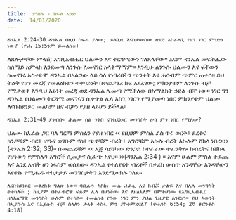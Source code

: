 ```yaml
---
title:  ምስሉ - ክፍል አንድ
date:  14/01/2020
---
```


`ዳንኤል 2:24-30 ዳንኤል በዚህ ስፍራ ያለው; ሁልጊዜ እናስታውሰው ዘንድ አስፈላጊ የሆነ ነገር ምንድን ነው? (ዮሐ 15:5ንም ይመልከቱ)`

ለጸሎታቸው ምላሽ; እግዚአብሔር ህልሙን እና ትርጓሜውን ገለጸላቸው። እናም ዳንኤል መፍትሔው ከሰማይ አምላክ እንደመጣ ለንጉሱ ለመናገር አላቅማማም። እንዲሁ ለንጉሱ ህልሙን እና ፍችውን ከመናገሩ አስቀድሞ ዳንኤል በአልጋው       ላይ ሳለ የነበረበትን ጭንቀት እና ሐሳብም ጭምር ጠቀሰ። ይህ ትልቅ የሆነ መረጃ የመልዕክቱን ተቀባይነት በተጨማሪ ክፍ አደረገው; ምክንያቱም ለንጉሱ ብቻ የሚታወቅ እንዲህ አይነት መረጃ ወደ ዳንኤል ሊመጣ የሚችለው በአማልክት ኃይል ብቻ ነው። ነገር ግን ዳንኤል የህልሙን ትርጓሜ መናገሩን ሲቀጥል ሌላ አስጊ ነገርን የሚያመጣ ነበር ምክንያቱም ህልሙ ለናቡከደነጾር መልካም ዜና ብቻን የያዘ ላይሆን ይችላል።

`ዳንኤል 2:31-49 ያንብቡ። ሕልሙ ስል ንጉስ ናቡከደነጾር መንግስት ዕጣ ምን ነበር የሚለው?`

ህልሙ ከእራሱ ጋር ባለ ግርማ ምስልን የያዘ ነበር ‹‹ የዚህም ምስል ራስ ጥሩ ወርቅ፥ ደረቱና ክንዶቹም ብር፥ ሆዱና ወገቡም ናስ፥ ጭኖቹም ብረት፥ እግሮቹም እኩሉ ብረት እኩሉም ሸክላ ነበረ።›› (ዳንኤል 2:32; 33)። በመጨረሻም ‹‹ እጅ ሳይነካው ድንጋይ ከተራራው ተፈንቅሎ ከብረትና ከሸክላ የሆነውን የምስሉን እግሮች ሲመታና ሲፈጭ አየህ። ››(ዳንኤል 2:34 ) ። እናም ሁሉም ምስል ተፈጨ እና እንደ እብቅ ሆነ ነፋስም ወሰደው። ዳንኤል የተለያዩት ብረቶች በታሪክ ውስጥ አንዳቸው አንዳቸውን እየተኩ የሚሔዱ ተከታታይ መንግስታትን እንደሚወክሉ ገለጸ።

`ለናቡከደነጾር መልዕክቱ ግልጽ ነው። ባቢሎን እስከነ ሙሉ ሐይሏ እና ክብሯ ታልፍ እና በሌላ መንግስት ትተካለች ; ከዚያም በተፈጥሮዋ ፍጹም ሌላ በሆነችው እና ለዘለአለም በምትሆነው የእግዚአብሔር ዘለአለማዊ መንግስት ሁሉም ይተካሉ። ተመልከቱ የሰው ነገር ምን ያህል ጊዚያዊ እንደሆነ። ይህ እውነት በኢየሱስ እና በኢየሱስ ብቻ ስላለን ታላቅ ተስፋ ምን ያስተምረናል? (ዮሐንስ 6:54; 2ኛ ቆሮንቶስ 4:18)`